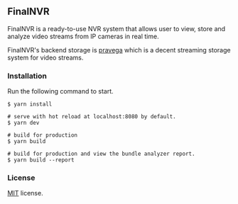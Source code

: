 ## FinalNVR

FinalNVR is a ready-to-use NVR system that allows user to view, store and analyze video streams from IP cameras in real time.

FinalNVR's backend storage is [pravega](https://github.com/pravega/pravega) which is a decent streaming storage system for video streams.

### Installation

Run the following command to start.

```
$ yarn install

# serve with hot reload at localhost:8080 by default.
$ yarn dev

# build for production
$ yarn build

# build for production and view the bundle analyzer report.
$ yarn build --report
```

### License

[MIT](https://github.com/epicmaxco/vuestic-admin/blob/master/LICENSE) license.
